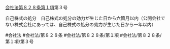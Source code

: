 [会社法第８２８条第１項](会社法＿＿＿＿第８２８条第１項)第３号

自己株式の処分　自己株式の処分の効力が生じた日から六箇月以内（公開会社でない株式会社にあっては、自己株式の処分の効力が生じた日から一年以内）


#会社法
#会社法/第８２８条
#会社法/第８２８条/第１項
#会社法/第８２８条/第１項/第３号
